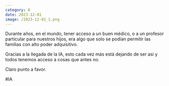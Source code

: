 ```yaml
--- 
category: A 
date: 2023-12-01 
image: /2023-12-01_1.png 
--- 
```


Durante años, en el mundo, tener acceso a un buen médico, o a un profesor particular para nuestros hijos, era algo que solo se podían permitir las familias con alto poder adquisitivo.

Gracias a la llegada de la IA, esto cada vez más está dejando de ser así y todos tenemos acceso a cosas que antes no. 

Claro punto a favor. 

#IA